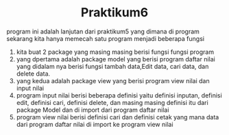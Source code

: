 <center><h1>Praktikum6</h1></center>

program ini adalah lanjutan dari praktikum5 yang dimana di program sekarang kita hanya memecah satu program menjadi beberapa fungsi

1. kita buat 2 package yang masing masing berisi fungsi fungsi program
2. yang dpertama adalah package model yang berisi program daftar nilai yang didalam nya berisi fungsi tambah data,Edit data,
   cari data, dan delete data.
3. yang kedua adalah package view yang berisi program view nilai dan input nilai 
4. program input nilai berisi beberapa definisi yaitu definisi inputan, definisi edit, definisi cari, definisi delete,
   dan masing masing definisi itu dari package Model dan di import dari program daftar nilai 
5. program view nilai berisi definisi cari dan definisi cetak yang mana data dari program daftar nilai di import ke program
   view nilai
